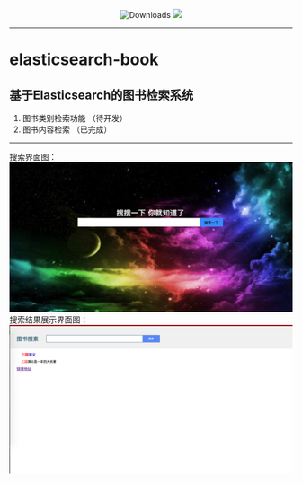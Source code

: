 <p align="center">
  <img src="https://img.shields.io/badge/Spring%20Boot-2.0.2-blue.svg" alt="Downloads">
  <img src="https://img.shields.io/badge/elasticsearch--book-1.0.0-green.svg">
</p>  

---
# elasticsearch-book 

**基于Elasticsearch的图书检索系统**  
---
1. 图书类别检索功能 （待开发）   
2. 图书内容检索  （已完成）  
---
搜索界面图：  
![avatar](https://github.com/tinet-shenjg/elasticsearch-book/blob/master/src/main/resources/static/image/index.png)  
搜索结果展示界面图：  
![avatar](https://github.com/tinet-shenjg/elasticsearch-book/blob/master/src/main/resources/static/image/main.png)